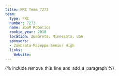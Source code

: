 ```yaml
---
title: FRC Team 7273
team:
  type: FRC
  number: 7273
  name: ZooM Robotics
  rookie_year: 2018
  location: Zumbrota, Minnesota, USA
  sponsors:
  - Zumbrota-Mazeppa Senior High
  links:
    Website:
---
```


{% include remove_this_line_and_add_a_paragraph %}